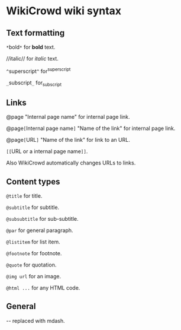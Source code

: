 # WikiCrowd wiki syntax #

## Text formatting ##
`*`bold`*` for **bold** text.

//italic// for _italic_ text.

`^`superscript`^` for<sup>superscript</sup>

`_`subscript`_` for<sub>subscript</sub>

## Links ##
@page "Internal page name" for internal page link.

@page`[`Internal page name`]` "Name of the link" for internal page link.

@page`[`URL`]` "Name of the link" for link to an URL.

`[[`URL or a internal page name`]]`.

Also WikiCrowd automatically changes URLs to links.

## Content types ##
`@title` for title.

`@subtitle` for subtitle.

`@subsubtitle` for sub-subtitle.

`@par` for general paragraph.

`@listitem` for list item.

`@footnote` for footnote.

`@quote` for quotation.

`@img url` for an image.

`@html ...` for any HTML code.

## General ##
-- replaced with mdash.